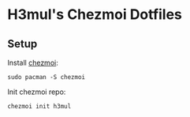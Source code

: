 # H3mul's Chezmoi Dotfiles

## Setup

Install [chezmoi](https://www.chezmoi.io/):
```
sudo pacman -S chezmoi
```

Init chezmoi repo:
```
chezmoi init h3mul
```